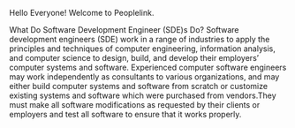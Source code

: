 Hello Everyone! Welcome to Peoplelink.

What Do Software Development Engineer (SDE)s Do?
Software development engineers (SDE) work in a range of industries to apply the principles and techniques of computer engineering, information analysis, 
and computer science to design, build, and develop their employers’ computer systems and software. Experienced computer software engineers may work independently 
as consultants to various organizations, and may either build computer systems and software from scratch or customize existing systems and software which were 
purchased from vendors.They must make all software modifications as requested by their clients or employers and test all software to ensure that it works properly.
